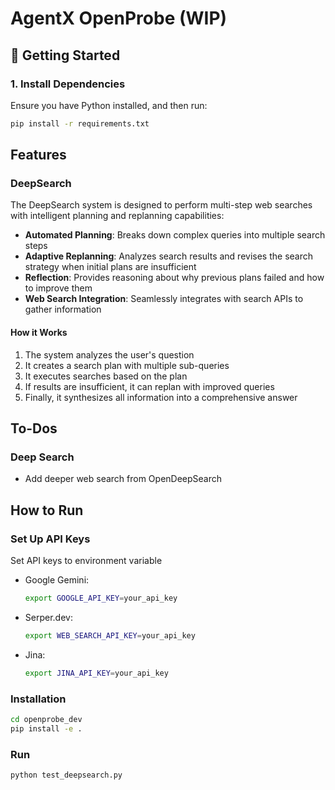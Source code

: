 # AgentX OpenProbe (WIP)

## 🚀 Getting Started  

### 1. Install Dependencies  
Ensure you have Python installed, and then run:
```bash  
pip install -r requirements.txt  
```

## Features

### DeepSearch
The DeepSearch system is designed to perform multi-step web searches with intelligent planning and replanning capabilities:

- **Automated Planning**: Breaks down complex queries into multiple search steps
- **Adaptive Replanning**: Analyzes search results and revises the search strategy when initial plans are insufficient
- **Reflection**: Provides reasoning about why previous plans failed and how to improve them
- **Web Search Integration**: Seamlessly integrates with search APIs to gather information

#### How it Works
1. The system analyzes the user's question
2. It creates a search plan with multiple sub-queries
3. It executes searches based on the plan
4. If results are insufficient, it can replan with improved queries
5. Finally, it synthesizes all information into a comprehensive answer

## To-Dos

### Deep Search
- Add deeper web search from OpenDeepSearch

## How to Run

### Set Up API Keys
Set API keys to environment variable
- Google Gemini:  
    ```bash  
    export GOOGLE_API_KEY=your_api_key
    ```

- Serper.dev:
    ```bash 
    export WEB_SEARCH_API_KEY=your_api_key
    ```

- Jina:
    ```bash 
    export JINA_API_KEY=your_api_key
    ```

### Installation
```bash
cd openprobe_dev
pip install -e .
```

### Run
```bash
python test_deepsearch.py
```